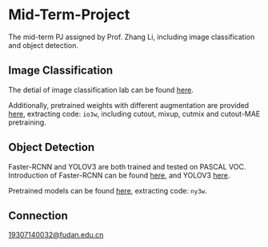 # Mid-Term-Project
The mid-term PJ assigned by Prof. Zhang Li, including image classification and object detection. 

## Image Classification
The detial of image classification lab can be found [here](https://github.com/Evergreen0929/Mid-Term-Project/tree/main/pytorch-cifar-models).

Additionally, pretrained weights with different augmentation are provided [here](https://pan.baidu.com/s/1FDBt87OKZ3mL3Y8YcbnnKw), extracting code: `io3w`, including cutout, mixup, cutmix and cutout-MAE pretraining.

## Object Detection
Faster-RCNN and YOLOV3 are both trained and tested on PASCAL VOC.  
Introduction of Faster-RCNN can be found [here](https://github.com/misads/easy_detection/blob/master/_assets/_docs/get_started.md), and YOLOV3 [here](https://github.com/Evergreen0929/Mid-Term-Project/tree/main/YOLOV3).

Pretrained models can be found [here](https://pan.baidu.com/s/11P2oUXbTZlN0XAuksBDExA), extracting code: `ny3w`.

## Connection
19307140032@fudan.edu.cn
